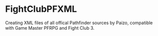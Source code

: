 # FightClubPFXML

Creating XML files of all offical Pathfinder sources by Paizo, compatible with Game Master PFRPG and Fight Club 3.